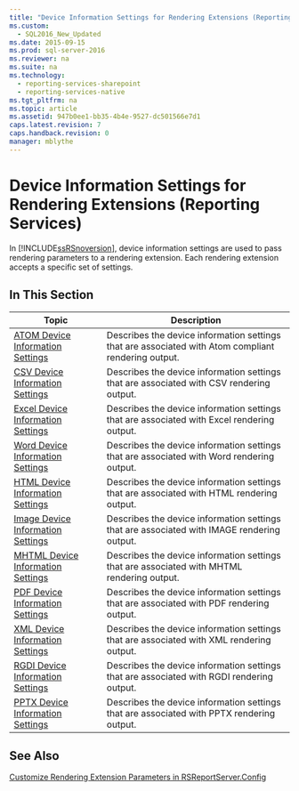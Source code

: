 ```yaml
---
title: "Device Information Settings for Rendering Extensions (Reporting Services)"
ms.custom: 
  - SQL2016_New_Updated
ms.date: 2015-09-15
ms.prod: sql-server-2016
ms.reviewer: na
ms.suite: na
ms.technology: 
  - reporting-services-sharepoint
  - reporting-services-native
ms.tgt_pltfrm: na
ms.topic: article
ms.assetid: 947b0ee1-bb35-4b4e-9527-dc501566e7d1
caps.latest.revision: 7
caps.handback.revision: 0
manager: mblythe
---
```

# Device Information Settings for Rendering Extensions (Reporting Services)
In [!INCLUDE[ssRSnoversion](../../Topics/TopicNameContainA/tokens/ssRSnoversion_md.md)], device information settings are used to pass rendering parameters to a rendering extension. Each rendering extension accepts a specific set of settings.  
  
## In This Section  
  
|Topic|Description|  
|-----------|-----------------|  
|[ATOM Device Information Settings](../../Topics/TopicNameNotContainA/ATOM-Device-Information-Settings.md)|Describes the device information settings that are associated with Atom compliant rendering output.|  
|[CSV Device Information Settings](../../Topics/TopicNameNotContainA/CSV-Device-Information-Settings.md)|Describes the device information settings that are associated with CSV rendering output.|  
|[Excel Device Information Settings](../../Topics/TopicNameNotContainA/Excel-Device-Information-Settings.md)|Describes the device information settings that are associated with Excel rendering output.|  
|[Word Device Information Settings](../../Topics/TopicNameNotContainA/Word-Device-Information-Settings.md)|Describes the device information settings that are associated with Word rendering output.|  
|[HTML Device Information Settings](../../Topics/TopicNameNotContainA/HTML-Device-Information-Settings.md)|Describes the device information settings that are associated with HTML rendering output.|  
|[Image Device Information Settings](../../Topics/TopicNameNotContainA/Image-Device-Information-Settings.md)|Describes the device information settings that are associated with IMAGE rendering output.|  
|[MHTML Device Information Settings](../../Topics/TopicNameNotContainA/MHTML-Device-Information-Settings.md)|Describes the device information settings that are associated with MHTML rendering output.|  
|[PDF Device Information Settings](../../Topics/TopicNameNotContainA/PDF-Device-Information-Settings.md)|Describes the device information settings that are associated with PDF rendering output.|  
|[XML Device Information Settings](../../Topics/TopicNameNotContainA/XML-Device-Information-Settings.md)|Describes the device information settings that are associated with XML rendering output.|  
|[RGDI Device Information Settings](../../Topics/TopicNameNotContainA/RGDI-Device-Information-Settings.md)|Describes the device information settings that are associated with RGDI rendering output.|  
|[PPTX Device Information Settings](../../Topics/TopicNameNotContainA/PPTX-Device-Information-Settings.md)|Describes the device information settings that are associated with PPTX rendering output.|  
  
## See Also  
 [Customize Rendering Extension Parameters in RSReportServer.Config](../../Topics/TopicNameNotContainA/Customize-Rendering-Extension-Parameters-in-RSReportServer.Config.md)
